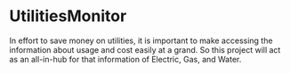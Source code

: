 # UtilitiesMonitor
In effort to save money on utilities, it is important to make accessing the information about usage and cost easily at a grand. So this project will act as an all-in-hub for that information of Electric, Gas, and Water.
